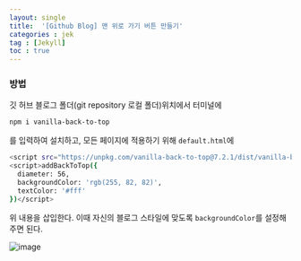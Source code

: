 ```yaml
---
layout: single
title:  '[Github Blog] 맨 위로 가기 버튼 만들기'
categories : jek
tag : [Jekyll]
toc : true
---
```


### 방법

깃 허브 블로그 폴더(git repository 로컬 폴더)위치에서 터미널에
```bash
npm i vanilla-back-to-top
```
를 입력하여 설치하고, 모든 페이지에 적용하기 위해 `default.html`에 

```bash
<script src="https://unpkg.com/vanilla-back-to-top@7.2.1/dist/vanilla-back-to-top.min.js"></script>
<script>addBackToTop({
  diameter: 56,
  backgroundColor: 'rgb(255, 82, 82)',
  textColor: '#fff'
})</script>
```
위 내용을 삽입한다. 이때 자신의 블로그 스타일에 맞도록 `backgroundColor`를 설정해주면 된다.


![image](https://user-images.githubusercontent.com/87630540/174456389-bfcc1ec0-901f-43fd-bb49-4f3fb4ec3822.png)
